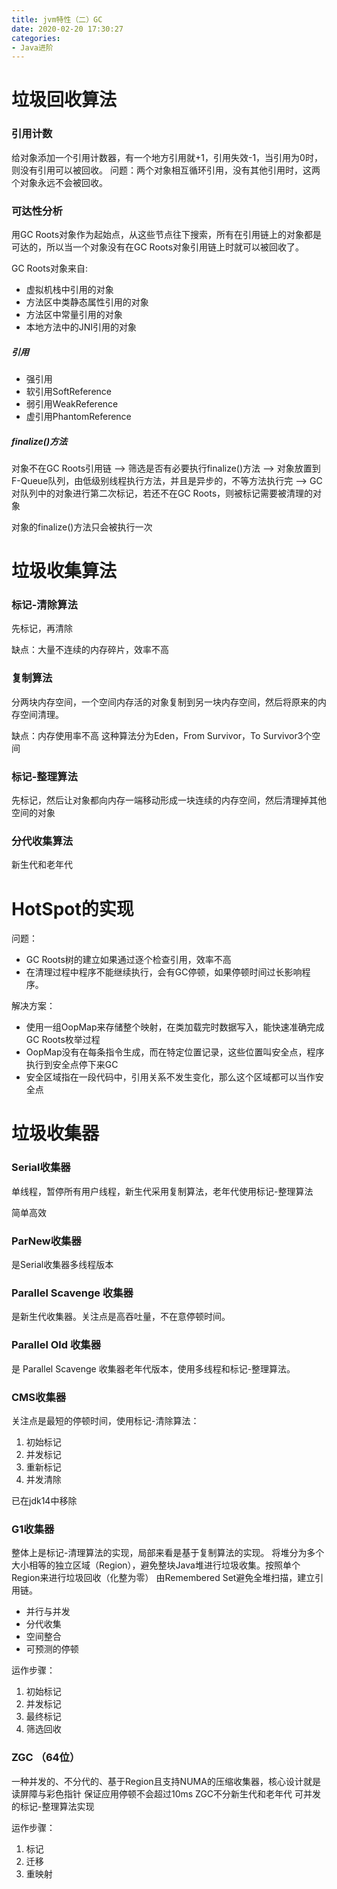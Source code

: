 ```yaml
---
title: jvm特性（二）GC
date: 2020-02-20 17:30:27
categories:
- Java进阶
---
```


# 垃圾回收算法
<!--more-->

### 引用计数
给对象添加一个引用计数器，有一个地方引用就+1，引用失效-1，当引用为0时，则没有引用可以被回收。
问题：两个对象相互循环引用，没有其他引用时，这两个对象永远不会被回收。

### 可达性分析
用GC Roots对象作为起始点，从这些节点往下搜索，所有在引用链上的对象都是可达的，所以当一个对象没有在GC Roots对象引用链上时就可以被回收了。

GC Roots对象来自:
* 虚拟机栈中引用的对象
* 方法区中类静态属性引用的对象
* 方法区中常量引用的对象
* 本地方法中的JNI引用的对象

##### 引用
* 强引用
* 软引用SoftReference
* 弱引用WeakReference
* 虚引用PhantomReference

##### finalize()方法
对象不在GC Roots引用链  -->  筛选是否有必要执行finalize()方法  -->  对象放置到F-Queue队列，由低级别线程执行方法，并且是异步的，不等方法执行完
  --> GC对队列中的对象进行第二次标记，若还不在GC Roots，则被标记需要被清理的对象 
  
  对象的finalize()方法只会被执行一次
  
  
  
# 垃圾收集算法

### 标记-清除算法
先标记，再清除

缺点：大量不连续的内存碎片，效率不高


### 复制算法
分两块内存空间，一个空间内存活的对象复制到另一块内存空间，然后将原来的内存空间清理。

缺点：内存使用率不高
这种算法分为Eden，From Survivor，To Survivor3个空间


### 标记-整理算法
先标记，然后让对象都向内存一端移动形成一块连续的内存空间，然后清理掉其他空间的对象

### 分代收集算法
新生代和老年代


# HotSpot的实现
问题：
* GC Roots树的建立如果通过逐个检查引用，效率不高
* 在清理过程中程序不能继续执行，会有GC停顿，如果停顿时间过长影响程序。

解决方案：
* 使用一组OopMap来存储整个映射，在类加载完时数据写入，能快速准确完成GC Roots枚举过程
* OopMap没有在每条指令生成，而在特定位置记录，这些位置叫安全点，程序执行到安全点停下来GC
* 安全区域指在一段代码中，引用关系不发生变化，那么这个区域都可以当作安全点



# 垃圾收集器

### Serial收集器
单线程，暂停所有用户线程，新生代采用复制算法，老年代使用标记-整理算法

简单高效

### ParNew收集器
是Serial收集器多线程版本


### Parallel Scavenge 收集器
是新生代收集器。关注点是高吞吐量，不在意停顿时间。

### Parallel Old 收集器
是 Parallel Scavenge 收集器老年代版本，使用多线程和标记-整理算法。

### CMS收集器
关注点是最短的停顿时间，使用标记-清除算法：
1. 初始标记
2. 并发标记
3. 重新标记
4. 并发清除

已在jdk14中移除

### G1收集器
整体上是标记-清理算法的实现，局部来看是基于复制算法的实现。
将堆分为多个大小相等的独立区域（Region），避免整块Java堆进行垃圾收集。按照单个Region来进行垃圾回收（化整为零）
由Remembered Set避免全堆扫描，建立引用链。

* 并行与并发
* 分代收集
* 空间整合
* 可预测的停顿


运作步骤：
1. 初始标记
2. 并发标记
3. 最终标记
4. 筛选回收

### ZGC （64位）
一种并发的、不分代的、基于Region且支持NUMA的压缩收集器，核心设计就是读屏障与彩色指针
保证应用停顿不会超过10ms
ZGC不分新生代和老年代
可并发的标记-整理算法实现

运作步骤：
1. 标记
2. 迁移
3. 重映射
